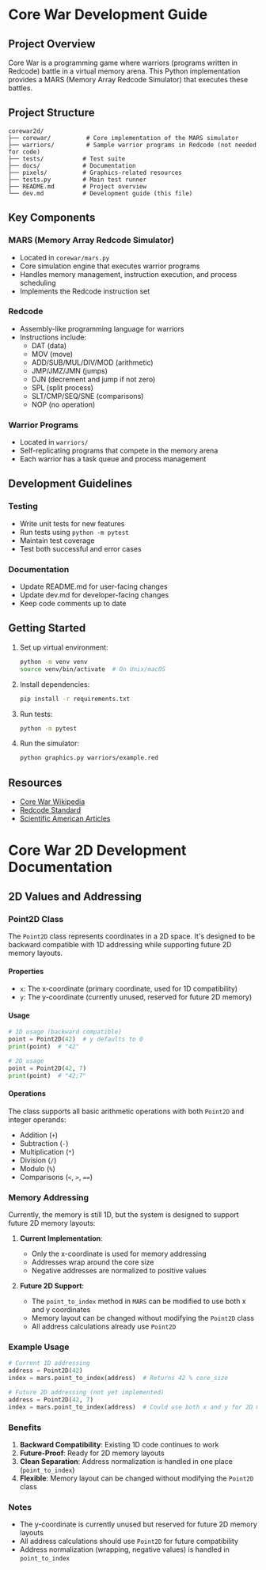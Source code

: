 # Core War Development Guide

## Project Overview
Core War is a programming game where warriors (programs written in Redcode) battle in a virtual memory arena. This Python implementation provides a MARS (Memory Array Redcode Simulator) that executes these battles.

## Project Structure
```
corewar2d/
├── corewar/          # Core implementation of the MARS simulator
├── warriors/         # Sample warrior programs in Redcode (not needed for code)
├── tests/           # Test suite
├── docs/            # Documentation
├── pixels/          # Graphics-related resources
├── tests.py         # Main test runner
├── README.md        # Project overview
└── dev.md           # Development guide (this file)
```

## Key Components

### MARS (Memory Array Redcode Simulator)
- Located in `corewar/mars.py`
- Core simulation engine that executes warrior programs
- Handles memory management, instruction execution, and process scheduling
- Implements the Redcode instruction set

### Redcode
- Assembly-like programming language for warriors
- Instructions include:
  - DAT (data)
  - MOV (move)
  - ADD/SUB/MUL/DIV/MOD (arithmetic)
  - JMP/JMZ/JMN (jumps)
  - DJN (decrement and jump if not zero)
  - SPL (split process)
  - SLT/CMP/SEQ/SNE (comparisons)
  - NOP (no operation)

### Warrior Programs
- Located in `warriors/`
- Self-replicating programs that compete in the memory arena
- Each warrior has a task queue and process management

## Development Guidelines

### Testing
- Write unit tests for new features
- Run tests using `python -m pytest`
- Maintain test coverage
- Test both successful and error cases

### Documentation
- Update README.md for user-facing changes
- Update dev.md for developer-facing changes
- Keep code comments up to date

## Getting Started

1. Set up virtual environment:
   ```bash
   python -m venv venv
   source venv/bin/activate  # On Unix/macOS
   ```

2. Install dependencies:
   ```bash
   pip install -r requirements.txt
   ```

3. Run tests:
   ```bash
   python -m pytest
   ```

4. Run the simulator:
   ```bash
   python graphics.py warriors/example.red
   ```


## Resources
- [Core War Wikipedia](http://en.wikipedia.org/wiki/Core_War)
- [Redcode Standard](http://www.koth.org/info/icws94.html)
- [Scientific American Articles](https://www.scientificamerican.com/article/core-war/)

# Core War 2D Development Documentation

## 2D Values and Addressing

### Point2D Class
The `Point2D` class represents coordinates in a 2D space. It's designed to be backward compatible with 1D addressing while supporting future 2D memory layouts.

#### Properties
- `x`: The x-coordinate (primary coordinate, used for 1D compatibility)
- `y`: The y-coordinate (currently unused, reserved for future 2D memory)

#### Usage
```python
# 1D usage (backward compatible)
point = Point2D(42)  # y defaults to 0
print(point)  # "42"

# 2D usage
point = Point2D(42, 7)
print(point)  # "42;7"
```

#### Operations
The class supports all basic arithmetic operations with both `Point2D` and integer operands:
- Addition (`+`)
- Subtraction (`-`)
- Multiplication (`*`)
- Division (`/`)
- Modulo (`%`)
- Comparisons (`<`, `>`, `==`)

### Memory Addressing
Currently, the memory is still 1D, but the system is designed to support future 2D memory layouts:

1. **Current Implementation**:
   - Only the x-coordinate is used for memory addressing
   - Addresses wrap around the core size
   - Negative addresses are normalized to positive values

2. **Future 2D Support**:
   - The `point_to_index` method in `MARS` can be modified to use both x and y coordinates
   - Memory layout can be changed without modifying the `Point2D` class
   - All address calculations already use `Point2D`

### Example Usage
```python
# Current 1D addressing
address = Point2D(42)
index = mars.point_to_index(address)  # Returns 42 % core_size

# Future 2D addressing (not yet implemented)
address = Point2D(42, 7)
index = mars.point_to_index(address)  # Could use both x and y for 2D memory layout
```

### Benefits
1. **Backward Compatibility**: Existing 1D code continues to work
2. **Future-Proof**: Ready for 2D memory layouts
3. **Clean Separation**: Address normalization is handled in one place (`point_to_index`)
4. **Flexible**: Memory layout can be changed without modifying the `Point2D` class

### Notes
- The y-coordinate is currently unused but reserved for future 2D memory layouts
- All address calculations should use `Point2D` for future compatibility
- Address normalization (wrapping, negative values) is handled in `point_to_index` 